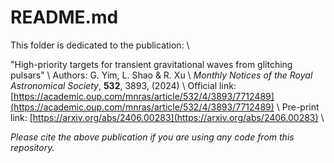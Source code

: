 # README.md

This folder is dedicated to the publication: \\

"High-priority targets for transient gravitational waves from glitching pulsars" \\
Authors: G. Yim, L. Shao & R. Xu \\
*Monthly Notices of the Royal Astronomical Society*, **532**, 3893, (2024) \\
Official link: [https://academic.oup.com/mnras/article/532/4/3893/7712489](https://academic.oup.com/mnras/article/532/4/3893/7712489) \\
Pre-print link: [https://arxiv.org/abs/2406.00283](https://arxiv.org/abs/2406.00283) \\

*Please cite the above publication if you are using any code from this repository.*

